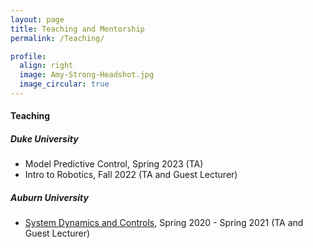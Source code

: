 ```yaml
---
layout: page
title: Teaching and Mentorship
permalink: /Teaching/

profile:
  align: right
  image: Amy-Strong-Headshot.jpg
  image_circular: true
---
```


#### Teaching

##### Duke University
- Model Predictive Control, Spring 2023 (TA)
- Intro to Robotics, Fall 2022 (TA and Guest Lecturer)

##### Auburn University
- [System Dynamics and Controls](https://www.eng.auburn.edu/~dmbevly/mech3140/), Spring 2020 - Spring 2021 (TA and Guest Lecturer)

